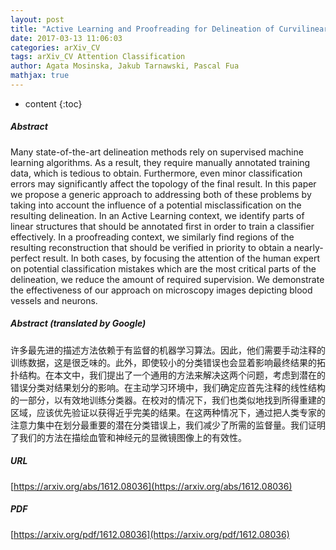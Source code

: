 ```yaml
---
layout: post
title: "Active Learning and Proofreading for Delineation of Curvilinear Structures"
date: 2017-03-13 11:06:03
categories: arXiv_CV
tags: arXiv_CV Attention Classification
author: Agata Mosinska, Jakub Tarnawski, Pascal Fua
mathjax: true
---
```


* content
{:toc}

##### Abstract
Many state-of-the-art delineation methods rely on supervised machine learning algorithms. As a result, they require manually annotated training data, which is tedious to obtain. Furthermore, even minor classification errors may significantly affect the topology of the final result. In this paper we propose a generic approach to addressing both of these problems by taking into account the influence of a potential misclassification on the resulting delineation. In an Active Learning context, we identify parts of linear structures that should be annotated first in order to train a classifier effectively. In a proofreading context, we similarly find regions of the resulting reconstruction that should be verified in priority to obtain a nearly-perfect result. In both cases, by focusing the attention of the human expert on potential classification mistakes which are the most critical parts of the delineation, we reduce the amount of required supervision. We demonstrate the effectiveness of our approach on microscopy images depicting blood vessels and neurons.

##### Abstract (translated by Google)
许多最先进的描述方法依赖于有监督的机器学习算法。因此，他们需要手动注释的训练数据，这是很乏味的。此外，即使较小的分类错误也会显着影响最终结果的拓扑结构。在本文中，我们提出了一个通用的方法来解决这两个问题，考虑到潜在的错误分类对结果划分的影响。在主动学习环境中，我们确定应首先注释的线性结构的一部分，以有效地训练分类器。在校对的情况下，我们也类似地找到所得重建的区域，应该优先验证以获得近乎完美的结果。在这两种情况下，通过把人类专家的注意力集中在划分最重要的潜在分类错误上，我们减少了所需的监督量。我们证明了我们的方法在描绘血管和神经元的显微镜图像上的有效性。

##### URL
[https://arxiv.org/abs/1612.08036](https://arxiv.org/abs/1612.08036)

##### PDF
[https://arxiv.org/pdf/1612.08036](https://arxiv.org/pdf/1612.08036)

